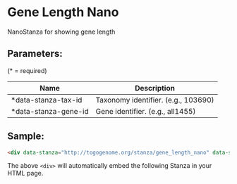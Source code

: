 Gene Length Nano
================

NanoStanza for showing gene length

## Parameters:

(* = required)

| Name                    | Description                          |
|-------------------------|--------------------------------------|
| *data-stanza-tax-id     | Taxonomy identifier. (e.g., 103690)  |
| *data-stanza-gene-id    | Gene identifier. (e.g., all1455)     |

## Sample:

```html
<div data-stanza="http://togogenome.org/stanza/gene_length_nano" data-stanza-tax-id="103690" data-stanza-gene-id="all1455"></div>
```

The above `<div>` will automatically embed the following Stanza in your HTML page.

<div data-stanza="/stanza/gene_length_nano" data-stanza-tax-id="103690" data-stanza-gene-id="all1455"></div>
